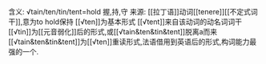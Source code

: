 含义:
√tain/ten/tin/tent=hold	握,持,守
来源:
[[拉丁语]]动词[[tenere]][[不定式词干]],意为to hold保持
[[√ten]]为基本形式
[[√tent]]来自该动词的动名词词干
[[√tin]]为[[元音弱化]]后的形式,或[[√tain&ten&tin&tent]]脱离a而来
[[√tain&ten&tin&tent]]为[[√ten]]重读形式,法语借用到英语后的形式,构词能力最强的一个.


